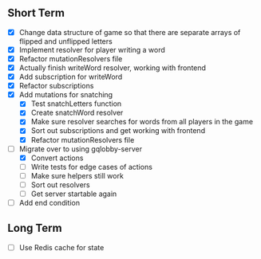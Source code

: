 ## Short Term

- [x] Change data structure of game so that there are separate arrays of flipped and unflipped letters
- [x] Implement resolver for player writing a word
- [x] Refactor mutationResolvers file
- [x] Actually finish writeWord resolver, working with frontend
- [x] Add subscription for writeWord
- [x] Refactor subscriptions
- [x] Add mutations for snatching
    - [x] Test snatchLetters function
    - [x] Create snatchWord resolver
    - [x] Make sure resolver searches for words from all players in the game
    - [x] Sort out subscriptions and get working with frontend
    - [x] Refactor mutationResolvers file
- [ ] Migrate over to using gqlobby-server
    - [x] Convert actions
    - [ ] Write tests for edge cases of actions
    - [ ] Make sure helpers still work
    - [ ] Sort out resolvers
    - [ ] Get server startable again
- [ ] Add end condition

## Long Term

- [ ] Use Redis cache for state